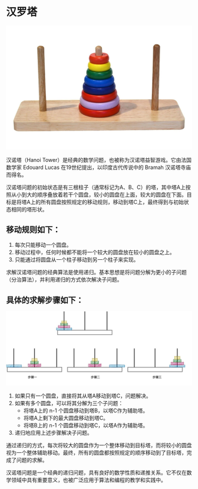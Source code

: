 # 汉罗塔

![hanoi tower](../../../resources/images/hanoi-tower.webp)

汉诺塔（Hanoi Tower）是经典的数学问题，也被称为汉诺塔益智游戏。它由法国数学家 Edouard Lucas 在19世纪提出，以印度古代传说中的 Bramah 汉诺塔寺庙而得名。

汉诺塔问题的初始状态是有三根柱子（通常标记为A、B、C）的塔，其中塔A上按照从小到大的顺序叠放着若干个圆盘，较小的圆盘在上面，较大的圆盘在下面。目标是将塔A上的所有圆盘按照规定的移动规则，移动到塔C上，最终得到与初始状态相同的塔形状。

## 移动规则如下：
1. 每次只能移动一个圆盘。
2. 移动过程中，任何时候都不能将一个较大的圆盘放在较小的圆盘之上。
3. 只能通过将圆盘从一个柱子移动到另一个柱子来实现。

求解汉诺塔问题的经典算法是使用递归。基本思想是将问题分解为更小的子问题（分治算法），并利用递归的方式依次解决子问题。

## 具体的求解步骤如下：

![hanoi move steps](../../../resources/images/hanoi-move-steps.jpg)
1. 如果只有一个圆盘，直接将其从塔A移动到塔C，问题解决。
2. 如果有多个圆盘，可以将其分解为三个子问题：
    - 将塔A上的 n-1 个圆盘移动到塔B，以塔C作为辅助塔。
    - 将塔A上剩下的最大圆盘移动到塔C。
    - 将塔B上的 n-1 个圆盘移动到塔C，以塔A作为辅助塔。
3. 递归地应用上述步骤解决子问题。

通过递归的方式，每次将较大的圆盘作为一个整体移动到目标塔，而将较小的圆盘视为一个整体辅助移动。最终，所有的圆盘都按照规定的顺序移动到了目标塔，完成了问题的求解。

汉诺塔问题是一个经典的递归问题，具有良好的数学性质和递推关系。它不仅在数学领域中具有重要意义，也被广泛应用于算法和编程的教学和实践中。
